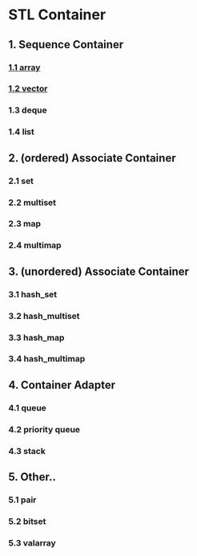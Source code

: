 # STL Container


## 1. Sequence Container

### [1.1 array](https://github.com/limjunhyuk97/Cpp/tree/main/STL/Container/Sequence%20Container/array)
### [1.2 vector](https://github.com/limjunhyuk97/Cpp/tree/main/STL/Container/Sequence%20Container/vector)
### 1.3 deque
### 1.4 list


## 2. (ordered) Associate Container

### 2.1 set
### 2.2 multiset
### 2.3 map
### 2.4 multimap


## 3. (unordered) Associate Container

### 3.1 hash_set
### 3.2 hash_multiset
### 3.3 hash_map
### 3.4 hash_multimap


## 4. Container Adapter

### 4.1 queue
### 4.2 priority queue
### 4.3 stack


## 5. Other..

### 5.1 pair
### 5.2 bitset
### 5.3 valarray
